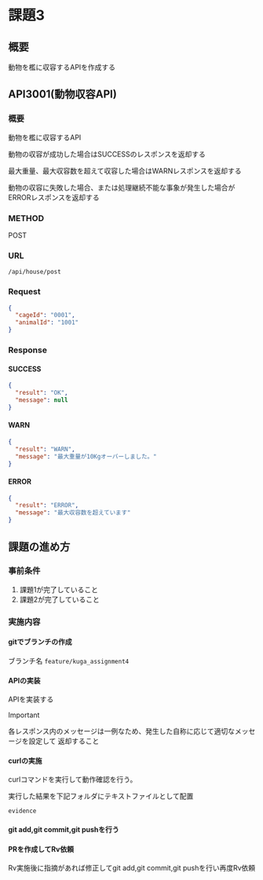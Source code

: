 # 課題3

## 概要

動物を檻に収容するAPIを作成する

## API3001(動物収容API)

### 概要

動物を檻に収容するAPI

動物の収容が成功した場合はSUCCESSのレスポンスを返却する

最大重量、最大収容数を超えて収容した場合はWARNレスポンスを返却する

動物の収容に失敗した場合、または処理継続不能な事象が発生した場合がERRORレスポンスを返却する

### METHOD

POST

### URL

```
/api/house/post
```

### Request

```json
{
  "cageId": "0001",
  "animalId": "1001"
}
```

### Response

#### SUCCESS

```json
{
  "result": "OK",
  "message": null
}
```

#### WARN

```json
{
  "result": "WARN",
  "message": "最大重量が10Kgオーバーしました。"
}
```

#### ERROR

```json
{
  "result": "ERROR",
  "message": "最大収容数を超えています"
}
```

## 課題の進め方

### 事前条件

1. 課題1が完了していること
1. 課題2が完了していること

### 実施内容

#### gitでブランチの作成

ブランチ名
```feature/kuga_assignment4```

#### APIの実装

APIを実装する

> [!IMPORTANT]
> 各レスポンス内のメッセージは一例なため、発生した自称に応じて適切なメッセージを設定して 返却すること

#### curlの実施

curlコマンドを実行して動作確認を行う。

実行した結果を下記フォルダにテキストファイルとして配置

```
evidence
```

#### git add,git commit,git pushを行う

#### PRを作成してRv依頼

Rv実施後に指摘があれば修正してgit add,git commit,git pushを行い再度Rv依頼

